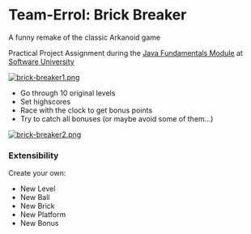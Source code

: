 # Team-Errol: Brick Breaker
A funny remake of the classic Arkanoid game

Practical Project Assignment during the [Java Fundamentals Module](https://softuni.bg/trainings/courses#professional-modules) at [Software University](https://softuni.bg/)

[![brick-breaker1.png](https://s9.postimg.org/jppgdddbz/brick-breaker1.png)](https://postimg.org/image/5j9pi52gr/)

* Go through 10 original levels
* Set highscores
* Race with the clock to get bonus points
* Try to catch all bonuses (or maybe avoid some of them...)

[![brick-breaker2.png](https://s24.postimg.org/unlgmkfad/brick-breaker2.png)](https://postimg.org/image/b5qt6mich/)


### Extensibility

Create your own:
* New Level
* New Ball
* New Brick
* New Platform
* New Bonus


